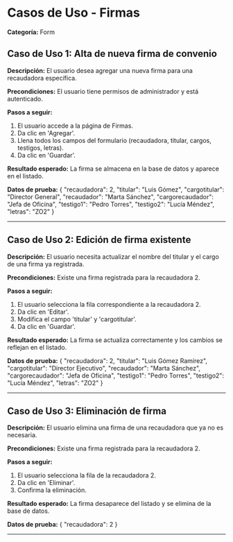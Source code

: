 # Casos de Uso - Firmas

**Categoría:** Form

## Caso de Uso 1: Alta de nueva firma de convenio

**Descripción:** El usuario desea agregar una nueva firma para una recaudadora específica.

**Precondiciones:**
El usuario tiene permisos de administrador y está autenticado.

**Pasos a seguir:**
1. El usuario accede a la página de Firmas.
2. Da clic en 'Agregar'.
3. Llena todos los campos del formulario (recaudadora, titular, cargos, testigos, letras).
4. Da clic en 'Guardar'.

**Resultado esperado:**
La firma se almacena en la base de datos y aparece en el listado.

**Datos de prueba:**
{
  "recaudadora": 2,
  "titular": "Luis Gómez",
  "cargotitular": "Director General",
  "recaudador": "Marta Sánchez",
  "cargorecaudador": "Jefa de Oficina",
  "testigo1": "Pedro Torres",
  "testigo2": "Lucía Méndez",
  "letras": "ZO2"
}

---

## Caso de Uso 2: Edición de firma existente

**Descripción:** El usuario necesita actualizar el nombre del titular y el cargo de una firma ya registrada.

**Precondiciones:**
Existe una firma registrada para la recaudadora 2.

**Pasos a seguir:**
1. El usuario selecciona la fila correspondiente a la recaudadora 2.
2. Da clic en 'Editar'.
3. Modifica el campo 'titular' y 'cargotitular'.
4. Da clic en 'Guardar'.

**Resultado esperado:**
La firma se actualiza correctamente y los cambios se reflejan en el listado.

**Datos de prueba:**
{
  "recaudadora": 2,
  "titular": "Luis Gómez Ramírez",
  "cargotitular": "Director Ejecutivo",
  "recaudador": "Marta Sánchez",
  "cargorecaudador": "Jefa de Oficina",
  "testigo1": "Pedro Torres",
  "testigo2": "Lucía Méndez",
  "letras": "ZO2"
}

---

## Caso de Uso 3: Eliminación de firma

**Descripción:** El usuario elimina una firma de una recaudadora que ya no es necesaria.

**Precondiciones:**
Existe una firma registrada para la recaudadora 2.

**Pasos a seguir:**
1. El usuario selecciona la fila de la recaudadora 2.
2. Da clic en 'Eliminar'.
3. Confirma la eliminación.

**Resultado esperado:**
La firma desaparece del listado y se elimina de la base de datos.

**Datos de prueba:**
{ "recaudadora": 2 }

---

